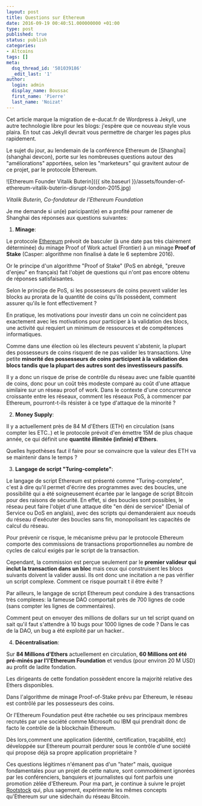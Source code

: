 ```yaml
---
layout: post
title: Questions sur Ethereum
date: 2016-09-19 00:40:51.000000000 +01:00
type: post
published: true
status: publish
categories:
- Altcoins
tags: []
meta:
  dsq_thread_id: '501039186'
  _edit_last: '1'
author:
  login: admin
  display_name: Boussac
  first_name: 'Pierre'
  last_name: 'Noizat'
---
```


Cet article marque la migration de e-ducat.fr de Wordpress à Jekyll, une autre technologie libre pour les blogs: j'espère que ce nouveau style vous plaira. En tout cas Jekyll devrait vous permettre de charger les pages plus rapidement.

Le sujet du jour, au lendemain de la conférence Ethereum de [Shanghai](shanghai devcon), porte sur les nombreuses questions autour des "améliorations" apportées, selon les "marketeurs" qui gravitent autour de ce projet, par le protocole Ethereum.
 
![Ethereum Founder Vitalik Buterin]({{ site.baseurl }}/assets/founder-of-ethereum-vitalik-buterin-disrupt-london-2015.jpg)

_Vitalik Buterin, Co-fondateur de l'Ethereum Foundation_

Je me demande si un(e) paricipant(e) en a profité pour ramener de Shanghai des réponses aux questions suivantes:

1) **Minage**: 

Le protocole [Ethereum](https://www.ethereum.org) prévoit de basculer (à une date pas très clairement déterminée) du minage Proof of Work actuel (Frontier) à un minage **Proof of Stake** (Casper: algorithme non finalisé à date le 6 septembre 2016). 

Or le principe d'un algorithme "Proof of Stake" (PoS en abrégé, "preuve d'enjeu" en français) fait l'objet de questions qui n'ont pas encore obtenu de réponses satisfaisantes.

Selon le principe de PoS, si les possesseurs de coins peuvent valider les blocks au prorata de la quantité de coins qu'ils possèdent, comment assurer qu'ils le font effectivement ?

En pratique, les motivations pour investir dans un coin ne coïncident pas exactement avec les motivations pour participer à la validation des blocs, une activité qui requiert un minimum de ressources et de compétences informatiques.

Comme dans une élection où les électeurs peuvent s'abstenir, la plupart des possesseurs de coins risquent de ne pas valider les transactions. Une petite **minorité des possesseurs de coins participent à la validation des blocs tandis que la plupart des autres sont des investisseurs passifs**.

Il y a donc un risque de prise de contrôle du réseau avec une faible quantité de coins, donc pour un coût très modeste comparé au coût d'une attaque similaire sur un réseau proof of work.
Dans le contexte d'une concurrence croissante entre les réseaux, comment les réseaux PoS, à commencer par Ethereum, pourront-t-ils résister à ce type d'attaque de la minorité ?

2) **Money Supply**:

Il y a actuellement près de 84 M d'Ethers (ETH) en circulation (sans compter les ETC..) et le protocole prévoit d'en émettre 15M de plus chaque année, ce qui définit une **quantité illimitée (infinie) d'Ethers**.

Quelles hypothèses faut il faire pour se convaincre que la valeur des ETH va se maintenir dans le temps ?

3) **Langage de script "Turing-complete"**:

Le langage de script Ethereum est présenté comme "Turing-complete", c'est à dire qu'il permet d'écrire des programmes avec des boucles, une possibilité qui a été soigneusement écartée par le langage de script Bitcoin pour des raisons de sécurité.
En effet, si des boucles sont possibles, le réseau peut faire l'objet d'une attaque dite "en déni de service" (Denial of Service ou DoS en anglais), avec des scripts qui demanderaient aux noeuds du réseau d'exécuter des boucles sans fin, monopolisant les capacités de calcul du réseau.

Pour prévenir ce risque, le mécanisme prévu par le protocole Ethereum comporte des commissions de transactions proportionnelles au nombre de cycles de calcul exigés par le script de la transaction.

Cependant, la commission est perçue seulement par le **premier valideur qui inclut la transaction dans un bloc** mais ceux qui construisent les blocs suivants doivent la valider aussi. Ils ont donc une incitation a ne pas vérifier un script complexe. Comment ce risque pourrait t il être évité ?

Par ailleurs, le langage de script Ethereum peut conduire à des transactions très complexes: la fameuse DAO comportait près de 700 lignes de code (sans compter les lignes de commentaires).

Comment peut on envoyer des millions de dollars sur un tel script quand on sait qu'il faut s'attendre à 10 bugs pour 1000 lignes de code ? Dans le cas de la DAO, un bug a été exploité par un hacker..

4) **Décentralisation**: 

Sur **84 Millions d'Ethers** actuellement en circulation, **60 Millions ont été pré-minés par l'l'Ethereum Foundation** et vendus (pour environ 20 M USD) au profit de ladite fondation.

Les dirigeants de cette fondation possèdent encore la majorité relative des Ethers disponibles. 

Dans l'algorithme de minage Proof-of-Stake prévu par Ethereum, le réseau est contrôlé par les possesseurs des coins.

Or l'Ethereum Foundation peut être rachetée ou ses principaux membres recrutés par une société comme Microsoft ou IBM qui prendrait donc de facto le contrôle de la blockchain Ethereum.

Dès lors,comment une application (identité, certification, traçabilité, etc) développée sur Ethereum pourrait perdurer sous le contrôle d'une société qui propose déjà sa propre application propriétaire ?

Ces questions légitimes n'émanent pas d'un "hater" mais, quoique fondamentales pour un projet de cette nature, sont commodément ignorées par les conférenciers, banquiers et journalistes qui font parfois une promotion zèlée d'Ethereum.
Pour ma part, je continue à suivre le projet [Rootstock](http://www.rsk.co/#1) qui, plus sagement, expérimente les mêmes concepts qu'Ethereum sur une sidechain du réseau Bitcoin.
